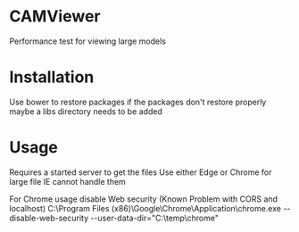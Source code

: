 # CAMViewer
Performance test for viewing large models

# Installation
Use bower to restore packages
if the packages don't restore properly maybe a libs directory needs to be added

# Usage
Requires a started server to get the files 
Use either Edge or Chrome for large file IE cannot handle them


For Chrome usage disable Web security (Known Problem with CORS and localhost)
C:\Program Files (x86)\Google\Chrome\Application\chrome.exe --disable-web-security --user-data-dir="C:\temp\chrome"


